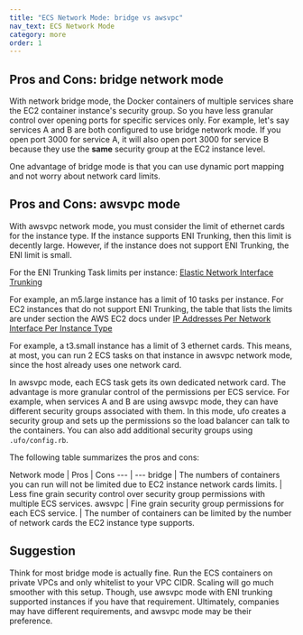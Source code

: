 ```yaml
---
title: "ECS Network Mode: bridge vs awsvpc"
nav_text: ECS Network Mode
category: more
order: 1
---
```


## Pros and Cons: bridge network mode

With network bridge mode, the Docker containers of multiple services share the EC2 container instance's security group. So you have less granular control over opening ports for specific services only. For example, let's say services A and B are both configured to use bridge network mode. If you open port 3000 for service A, it will also open port 3000 for service B because they use the **same** security group at the EC2 instance level.

One advantage of bridge mode is that you can use dynamic port mapping and not worry about network card limits.

## Pros and Cons: awsvpc mode

With awsvpc network mode, you must consider the limit of ethernet cards for the instance type. If the instance supports ENI Trunking, then this limit is decently large. However, if the instance does not support ENI Trunking, the ENI limit is small.

For the ENI Trunking Task limits per instance: [Elastic Network Interface Trunking](https://docs.aws.amazon.com/AmazonECS/latest/developerguide/container-instance-eni.html)

For example, an m5.large instance has a limit of 10 tasks per instance.
For EC2 instances that do not support ENI Trunking,
the table that lists the limits are under section the AWS EC2 docs under [IP Addresses Per Network Interface Per Instance Type](https://docs.aws.amazon.com/AWSEC2/latest/UserGuide/using-eni.html)

For example, a t3.small instance has a limit of 3 ethernet cards. This means, at most, you can run 2 ECS tasks on that instance in awsvpc network mode, since the host already uses one network card.

In awsvpc mode, each ECS task gets its own dedicated network card. The advantage is more granular control of the permissions per ECS service. For example, when services A and B are using awsvpc mode, they can have different security groups associated with them. In this mode, ufo creates a security group and sets up the permissions so the load balancer can talk to the containers.  You can also add additional security groups using `.ufo/config.rb`.

The following table summarizes the pros and cons:

Network mode | Pros | Cons
--- | ---
bridge | The numbers of containers you can run will not be limited due to EC2 instance network cards limits. | Less fine grain security control over security group permissions with multiple ECS services.
awsvpc | Fine grain security group permissions for each ECS service. | The number of containers can be limited by the number of network cards the EC2 instance type supports.

## Suggestion

Think for most bridge mode is actually fine. Run the ECS containers on private VPCs and only whitelist to your VPC CIDR. Scaling will go much smoother with this setup. Though, use awsvpc mode with ENI trunking supported instances if you have that requirement. Ultimately, companies may have different requirements, and awsvpc mode may be their preference.
